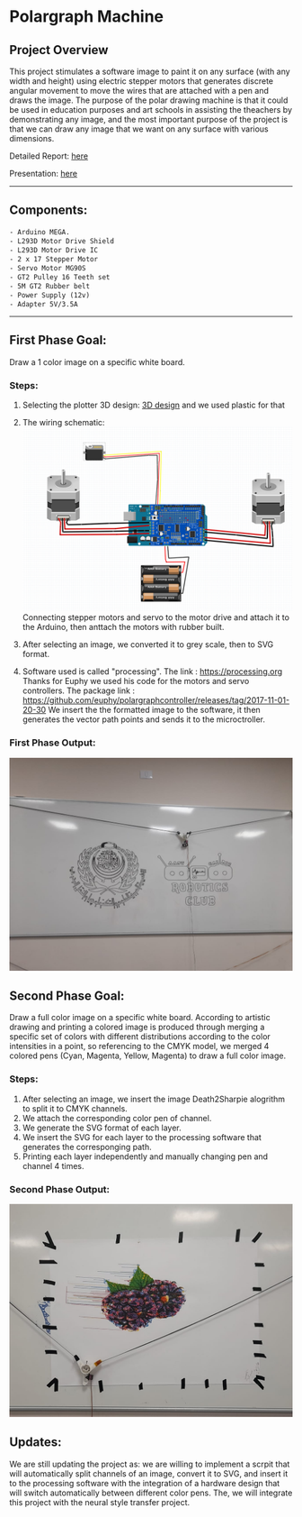 # Polargraph Machine

## Project Overview

This project stimulates a software image to paint it on any surface (with any width and height) using electric stepper motors that generates discrete angular movement to move the wires that are attached with a pen and draws the image.
The purpose of the polar drawing machine is that it could be used in education purposes and art schools in assisting the theachers by demonstrating any image, and the most important purpose of the project is that we can draw any image that we want on any surface with various dimensions.

Detailed Report: [here](./202104091545%20Plotter%20Drawing%20Robot-converted.pdf)

Presentation: [here](./polargraph-final-presentation.pptx)

---

## Components:

    - Arduino MEGA.
    - L293D Motor Drive Shield
    - L293D Motor Drive IC
    - 2 x 17 Stepper Motor
    - Servo Motor MG90S
    - GT2 Pulley 16 Teeth set
    - 5M GT2 Rubber belt
    - Power Supply (12v)
    - Adapter 5V/3.5A

---

## First Phase Goal:
Draw a 1 color image on a specific white board.

### Steps:
1. Selecting the plotter 3D design: [3D design](https://www.thingiverse.com/thing:2371117/files) and we used plastic for that

    
3. The wiring schematic: ![this is an image](https://github.com/NaNo211/Polargraph-machine/blob/main/Polargraph-scematic.png)
   Connecting stepper motors and servo to the motor drive and attach it to the Arduino, then anttach the motors with rubber built. 
   
5. After selecting an image, we converted it to grey scale, then to SVG format.
   
4. Software used is called "processing". The link : https://processing.org 
    Thanks for Euphy we used his code for the motors and servo controllers. The package link : https://github.com/euphy/polargraphcontroller/releases/tag/2017-11-01-20-30
    We insert the the formatted image to the software, it then generates the vector path points and sends it to the microctroller.


### First Phase Output:
![this is an image](./images/first_phase/2.jpeg)


## Second Phase Goal:
 Draw a full color image on a specific white board. According to artistic drawing and printing a colored image is produced through merging a specific set of colors with different distributions according to the color intensities in a point, so referencing to the CMYK model, we merged 4 colored pens (Cyan, Magenta, Yellow, Magenta) to draw a full color image.


### Steps:

1. After selecting an image, we insert the image Death2Sharpie alogrithm to split it to CMYK channels.
2. We attach the corresponding color pen of channel.
3. We generate the SVG format of each layer.
4. We insert the SVG for each layer to the processing software that generates the corresponging path.
5. Printing each layer independently and manually changing pen and channel 4 times.

### Second Phase Output:

![this is an image](./images/second_phase/4.jpeg)


## Updates:
We are still updating the project as:
we are willing to implement a scrpit that will automatically split channels of an image, convert it to SVG, and insert it to the processing software with the integration of a hardware design that will switch automatically between different color pens.
The, we will integrate this project with the neural style transfer project.


